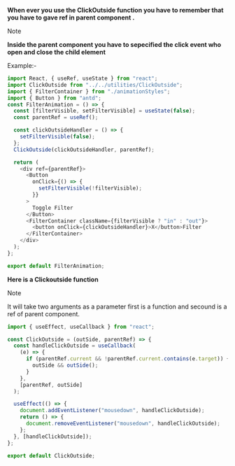 **When ever you use the ClickOutside function you have to remember that you have to gave ref in parent component .**

> [!NOTE]
> **Inside the parent component you have to sepecified the click event who open and close the child element**

Example:-

```javascript
import React, { useRef, useState } from "react";
import ClickOutside from "../../utilities/ClickOutside";
import { FilterContainer } from "./animationStyles";
import { Button } from "antd";
const FilterAnimation = () => {
  const [filterVisible, setFilterVisible] = useState(false);
  const parentRef = useRef();

  const clickOutsideHandler = () => {
    setFilterVisible(false);
  };
  ClickOutside(clickOutsideHandler, parentRef);

  return (
    <div ref={parentRef}>
      <Button
        onClick={() => {
          setFilterVisible(!filterVisible);
        }}
      >
        Toggle Filter
      </Button>
      <FilterContainer className={filterVisible ? "in" : "out"}>
        <button onClick={clickOutsideHandler}>X</button>Filter
      </FilterContainer>
    </div>
  );
};

export default FilterAnimation;
```

**Here is a Clickoutside function**

> [!NOTE]
> It will take two arguments as a parameter first is a function and secound is a ref of parent component.

```javascript
import { useEffect, useCallback } from "react";

const ClickOutside = (outSide, parentRef) => {
  const handleClickOutside = useCallback(
    (e) => {
      if (parentRef.current && !parentRef.current.contains(e.target)) {
        outSide && outSide();
      }
    },
    [parentRef, outSide]
  );

  useEffect(() => {
    document.addEventListener("mousedown", handleClickOutside);
    return () => {
      document.removeEventListener("mousedown", handleClickOutside);
    };
  }, [handleClickOutside]);
};

export default ClickOutside;
```
